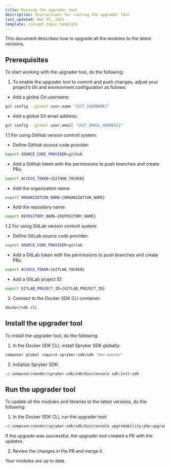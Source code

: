 ```yaml
---
title: Running the upgrader tool
description: Instructions for running the upgrader tool
last_updated: Nov 25, 2021
template: concept-topic-template
---
```

This document describes how to upgrade all the modules to the latest versions.

## Prerequisites

To start working with the upgrader tool, do the following:

1. To enable the upgrader tool to commit and push changes, adjust your project’s Git and environment configuration as follows:

  * Add a global Git username:
  ```bash
  git config --global user.name "{GIT_USERNAME}"
  ```

  * Add a global Git email address:
  ```bash
  git config --global user.email "{GIT_EMAIL_ADDRESS}"
  ```
  
1.1 For using GitHub version controll system: 

  * Define GitHub source code provider:
  ```bash
  export SOURCE_CODE_PROVIDER=github
  ```

  * Add a GitHub token with the permissions to push branches and create PRs:
  ```bash
  export ACCESS_TOKEN={GITHUB_TOCKEN}
  ```

  * Add the organization name:
  ```bash
  export ORGANIZATION_NAME={ORGANIZATION_NAME}
  ```

  * Add the repository name:
  ```bash
  export REPOSITORY_NAME={REPOSITORY_NAME}
  ```

1.2 For using GitLab version controll system: 

  * Define GitLab source code provider:
  ```bash
  export SOURCE_CODE_PROVIDER=gitlab
  ```

  * Add a GitLab token with the permissions to push branches and create PRs:
  ```bash
  export ACCESS_TOKEN={GITLAB_TOCKEN}
  ```

 * Add a GitLab project ID:
  ```bash
  export GITLAB_PROJECT_ID={GITLAB_PROJECT_ID}
  ```

2. Connect to the Docker SDK CLI container:
```bash
docker/sdk cli
```

## Install the upgrader tool

To install the upgrader tool, do the following:

1. In the Docker SDK CLI, install Spryker SDK globally:
```bash
composer global require spryker-sdk/sdk "dev-master"
```

2. Initialize Spryker SDK:
```bash
~/.composer/vendor/spryker-sdk/sdk/bin/console sdk:init:sdk
```

## Run the upgrader tool

To update all the modules and libraries to the latest versions, do the following:

1. In the Docker SDK CLI, run the upgrader tool:
```bash
~/.composer/vendor/spryker-sdk/sdk/bin/console upgradability:php:upgrade
```

If the upgrade was successful, the upgrader tool created a PR with the updates.

2. Review the changes in the PR and merge it.

Your modules are up to date.
